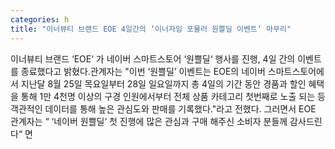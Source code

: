 ```yaml
---
categories: h
title: "이너뷰티 브랜드 EOE 4일간의 ‘이너자임 포뮬러 원쁠딜 이벤트‘ 마무리"
---
```

이너뷰티 브랜드 ‘EOE‘ 가 네이버 스마트스토어 ‘원쁠딜‘ 행사를 진행, 4일 간의 이벤트를 종료했다고 밝혔다.관계자는 "이번 ‘원쁠딜’ 이벤트는 EOE의 네이버 스마트스토어에서 지난달 8월 25일 목요일부터 28일 일요일까지 총 4일의 기간 동안 경품과 할인 혜택을 통해 1만 4천명 이상의 구경 인원에서부터 전체 상품 카테고리 첫번째로 노출 되는 등 객관적인 데이터를 통해 높은 관심도와 판매를 기록했다."라고 전했다. 그러면서 EOE 관계자는 “ ‘네이버 원쁠딜‘ 첫 진행에 많은 관심과 구매 해주신 소비자 분들께 감사드린다“ 면